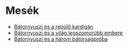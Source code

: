 # Mesék

  - [Bátornyuszi és a repülő kardigán](001_hu_batornyuszi_es_a_repulo_kardigan.html)
  - [Bátornyuszi és a világ legszomorúbb embere](002_hu_batornyuszi_es_a_vilag_legszomorubb_embere.html)
  - [Bátornyuszi és a három bátorságpróba](003_hu_batornyuszi_es_a_harom_batorsagproba.html)

